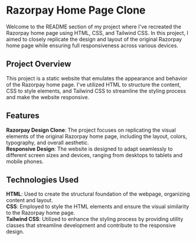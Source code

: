 # Razorpay Home Page Clone
Welcome to the README section of my project where I've recreated the Razorpay home page using HTML, CSS, and Tailwind CSS. In this project, I aimed to closely replicate the design and layout of the original Razorpay home page while ensuring full responsiveness across various devices.

## Project Overview
This project is a static website that emulates the appearance and behavior of the Razorpay home page. I've utilized HTML to structure the content, CSS to style elements, and Tailwind CSS to streamline the styling process and make the website responsive.

## Features
**Razorpay Design Clone**: The project focuses on replicating the visual elements of the original Razorpay home page, including the layout, colors, typography, and overall aesthetic.  
**Responsive Design**: The website is designed to adapt seamlessly to different screen sizes and devices, ranging from desktops to tablets and mobile phones.

## Technologies Used
**HTML**: Used to create the structural foundation of the webpage, organizing content and layout.  
**CSS**: Employed to style the HTML elements and ensure the visual similarity to the Razorpay home page.   
**Tailwind CSS**: Utilized to enhance the styling process by providing utility classes that streamline development and contribute to the responsive design.
